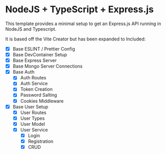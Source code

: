 # NodeJS + TypeScript + Express.js

This template provides a minimal setup to get an Express.js API running in NodeJS and Typescript.

It is based off the Vite Creator but has been expanded to Included:
- [x] Base ESLINT / Prettier Config
- [x] Base DevContainer Setup
- [x] Base Express Server
- [x] Base Mongo Server Connections
- [x] Base Auth
    - [x] Auth Routes
    - [x] Auth Service
    - [x] Token Creation
    - [x] Password Salting
    - [x] Cookies Middleware
- [x] Base User Setup
    - [x] User Routes
    - [x] User Types
    - [x] User Model
    - [x] User Service
        - [x] Login
        - [x] Registration
        - [x] CRUD
